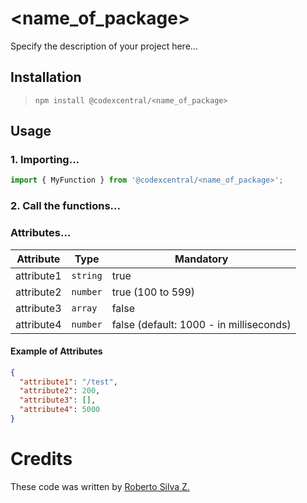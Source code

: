 # <name_of_package>
Specify the description of your project here...


## Installation

> `npm install @codexcentral/<name_of_package>`

## Usage
### 1. Importing...

```javascript
import { MyFunction } from '@codexcentral/<name_of_package>';
```

### 2. Call the functions...


### Attributes...

| Attribute | Type | Mandatory |
| ------ | ------ | ------ |
|  attribute1 | `string` | true |
|  attribute2 | `number` | true (100 to 599) |
|  attribute3 | `array` | false |
|  attribute4 | `number` | false (default: 1000 - in milliseconds) |

#### Example of Attributes
```json
{
  "attribute1": "/test",
  "attribute2": 200,
  "attribute3": [],
  "attribute4": 5000
}
```

# Credits
These code was written by [Roberto Silva Z.](https://www.linkedin.com/in/robertosilvazuniga/)